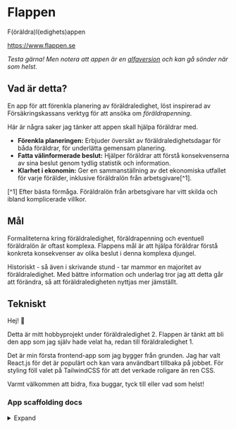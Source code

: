 # Flappen

F(öräldra)l(edighets)appen

https://www.flappen.se

_Testa gärna! Men notera att appen är en [alfaversion](https://sv.wikipedia.org/wiki/Alfaversion) och kan gå sönder när som helst._

## Vad är detta?

En app för att förenkla planering av föräldraledighet, löst inspirerad av Försäkringskassans verktyg för att ansöka om _föräldrapenning_.

Här är några saker jag tänker att appen skall hjälpa föräldrar med.

- **Förenkla planeringen:** Erbjuder översikt av föräldraledighetsdagar för båda föräldrar, för underlätta gemensam planering.
- **Fatta välinformerade beslut:** Hjälper föräldrar att förstå konsekvenserna av sina beslut genom tydlig statistik och information.
- **Klarhet i ekonomin:** Ger en sammanställning av det ekonomiska utfallet för varje förälder, inklusive föräldralön från arbetsgivare[^1].

[^1] Efter bästa förmåga. Föräldralön från arbetsgivare har vitt skilda och ibland komplicerade villkor.

## Mål
Formaliteterna kring föräldraledighet, föräldrapenning och eventuell föräldralön är oftast komplexa. Flappens mål är att hjälpa föräldrar förstå konkreta konsekvenser av olika beslut i denna komplexa djungel.

Historiskt - så även i skrivande stund - tar mammor en majoritet av föräldraledighet. Med bättre information och underlag tror jag att detta går att förändra, så att föräldraledigheten nyttjas mer jämställt.

## Tekniskt
Hej! 👋

Detta är mitt hobbyprojekt under föräldraledighet 2. Flappen är tänkt att bli den app som jag själv hade velat ha, redan till föräldraledighet 1.

Det är min första frontend-app som jag bygger från grunden. Jag har valt React.js för det är populärt och kan vara användbart tillbaka på jobbet. För styling föll valet på TailwindCSS för att det verkade roligare än ren CSS.

Varmt välkommen att bidra, fixa buggar, tyck till eller vad som helst!

### App scaffolding docs
<details>
<summary>Expand</summary>
# React + TypeScript + Vite

This template provides a minimal setup to get React working in Vite with HMR and some ESLint rules.

Currently, two official plugins are available:

- [@vitejs/plugin-react](https://github.com/vitejs/vite-plugin-react/blob/main/packages/plugin-react/README.md) uses [Babel](https://babeljs.io/) for Fast Refresh
- [@vitejs/plugin-react-swc](https://github.com/vitejs/vite-plugin-react-swc) uses [SWC](https://swc.rs/) for Fast Refresh

## Expanding the ESLint configuration

If you are developing a production application, we recommend updating the configuration to enable type aware lint rules:

- Configure the top-level `parserOptions` property like this:

```js
export default {
  // other rules...
  parserOptions: {
    ecmaVersion: "latest",
    sourceType: "module",
    project: ["./tsconfig.json", "./tsconfig.node.json"],
    tsconfigRootDir: __dirname,
  },
};
```

- Replace `plugin:@typescript-eslint/recommended` to `plugin:@typescript-eslint/recommended-type-checked` or `plugin:@typescript-eslint/strict-type-checked`
- Optionally add `plugin:@typescript-eslint/stylistic-type-checked`
- Install [eslint-plugin-react](https://github.com/jsx-eslint/eslint-plugin-react) and add `plugin:react/recommended` & `plugin:react/jsx-runtime` to the `extends` list

</details>
